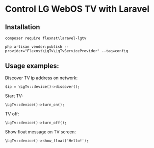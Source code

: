 # Control LG WebOS TV with Laravel

## Installation

```
composer require flexnst\laravel-lgtv
```

```
php artisan vendor:publish --provider="Flexnst\LgTv\LgTvServiceProvider" --tag=config
```

## Usage examples:

Discover TV ip address on network:
```
$ip = \LgTv::device()->discover();
```

Start TV:
```
\LgTv::device()->turn_on();
```

TV off:
```
\LgTv::device()->turn_off();
```

Show float message on TV screen:
```
\LgTv::device()->show_float('Hello!');
```